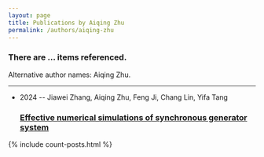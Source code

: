 ```yaml
---
layout: page
title: Publications by Aiqing Zhu
permalink: /authors/aiqing-zhu
---
```


<h3 id="number-posts">There are ... items referenced.</h3>
<p id='info-authors'>Alternative author names: Aiqing Zhu.</p>
<hr />
<ul class="post-list">
<li><span class='post-meta'>2024 -- Jiawei Zhang, Aiqing Zhu, Feng Ji, Chang Lin, Yifa Tang</span><h3><a class='post-link' href="{{ site.baseurl }}/effective-numerical-simulations-of-synchronous-generator-system">Effective numerical simulations of synchronous generator system</a></h3></li>

</ul>
{% include count-posts.html %}
